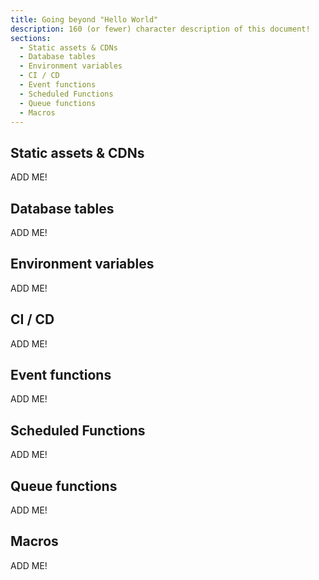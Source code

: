 ```yaml
---
title: Going beyond "Hello World"
description: 160 (or fewer) character description of this document!
sections:
  - Static assets & CDNs
  - Database tables
  - Environment variables
  - CI / CD
  - Event functions
  - Scheduled Functions
  - Queue functions
  - Macros
---
```


## Static assets & CDNs

ADD ME!


## Database tables

ADD ME!


## Environment variables

ADD ME!


## CI / CD

ADD ME!


## Event functions

ADD ME!


## Scheduled Functions

ADD ME!


## Queue functions

ADD ME!


## Macros

ADD ME!

